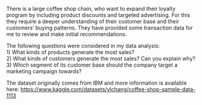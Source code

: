 There is a large coffee shop chain, who want to expand their loyalty program by including product discounts and targeted advertising. For this they require a deeper understanding of their customer base and their customers’ buying patterns. They have provided some transaction data for me to review and make initial recommendations.

The following questions were considered in my data analysis:
<br/> 1) What kinds of products generate the most sales?
<br/> 2) What kinds of customers generate the most sales? Can you explain why?
<br/> 3) Which segment of its customer base should the company target a marketing campaign towards?

The dataset originally comes from IBM and more information is available here: https://www.kaggle.com/datasets/ylchang/coffee-shop-sample-data-1113
